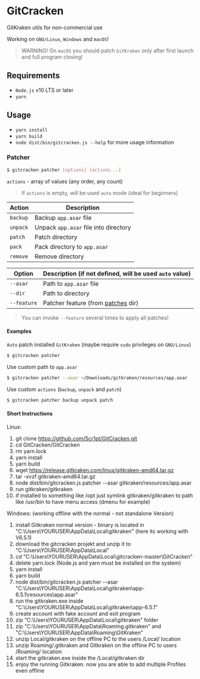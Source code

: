 # GitCracken

GitKraken utils for non-commercial use

Working on `GNU/Linux`, `Windows` and `macOS`!

> WARNING! On `macOS` you should patch `GitKraken` only after first launch and full program closing!

## Requirements

- `Node.js` v10 LTS or later
- `yarn`

## Usage

- `yarn install`
- `yarn build`
- `node dist/bin/gitcracken.js --help` for more usage information

### Patcher

```bash
$ gitcracken patcher [options] [actions...]
```

`actions` - array of values (any order, any count)

> If `actions` is empty, will be used `auto` mode (ideal for beginners)

| Action   | Description                           |
|----------|---------------------------------------|
| `backup` | Backup `app.asar` file                |
| `unpack` | Unpack `app.asar` file into directory |
| `patch`  | Patch directory                       |
| `pack`   | Pack directory to `app.asar`          |
| `remove` | Remove directory                      |

| Option      | Description (if not defined, will be used `auto` value) |
|-------------|---------------------------------------------------------|
| `--asar`    | Path to `app.asar` file                                 |
| `--dir`     | Path to directory                                       |
| `--feature` | Patcher feature (from [patches](patches) dir)           |

> You can invoke `--feature` several times to apply all patches!

#### Examples

`Auto` patch installed `GitKraken` (maybe require `sudo` privileges on `GNU/Linux`)

```bash
$ gitcracken patcher
```

Use custom path to `app.asar`

```bash
$ gitcracken patcher --asar ~/Downloads/gitkraken/resources/app.asar
```

Use custom `actions` (`backup`, `unpack` and `patch`)

```bash
$ gitcracken patcher backup unpack patch
```

#### Short Instructions

Linux:

1. git clone https://github.com/5cr1pt/GitCracken.git
2. cd GitCracken/GitCracken
3. rm yarn.lock
4. yarn install
5. yarn build
6. wget https://release.gitkraken.com/linux/gitkraken-amd64.tar.gz
7. tar -xvzf gitkraken-amd64.tar.gz
8. node dist/bin/gitcracken.js patcher --asar gitkraken/resources/app.asar
9. run gitkraken/gitkraken
10. if installed to something like /opt just symlink gitkraken/gitkraken to path like /usr/bin to have menu access (dmenu for example)

Windows: (working offline with the normal - not standalone Version)

1. install Gitkraken normal version - binary is located in "C:\Users\YOURUSER\AppData\Local\gitkraken" 
(here its working with V6.5.1)
2. download the gitcracken projekt and unzip it to "C:\Users\YOURUSER\AppData\Local\"
3. cd "C:\Users\YOURUSER\AppData\Local\gitcracken-master\GitCracken"
4. delete yarn.lock
(Node.js and yarn must be installed on the system)
5. yarn install
6. yarn build
7. node dist/bin/gitcracken.js patcher --asar "C:\Users\YOURUSER\AppData\Local\gitkraken\app-6.5.1\resources\app.asar"
8. run the gitkraken.exe inside "C:\Users\YOURUSER\AppData\Local\gitkraken\app-6.5.1"
9. create account with fake account and exit program
10. zip "C:\Users\YOURUSER\AppData\Local\gitkraken" folder
11. zip "C:\Users\YOURUSER\AppData\Roaming\.gitkraken" and "C:\Users\YOURUSER\AppData\Roaming\GitKraken"
12. unzip Local/gitkraken on the offline PC to the users /Local/ location
13. unzip Roaming/.gitkraken and Gitkraken on the offline PC to users /Roaming/ location
14. start the gitkraken.exe inside the /Local/gitkraken dir
15. enjoy the running Gitkraken. now you are able to add multiple Profiles even offline